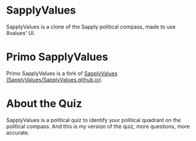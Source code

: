 # SapplyValues
SapplyValues is a clone of the Sapply political compass, made to use 8values' UI.


# Primo SapplyValues
Primo SapplyValues is a fork of [SapplyValues (SapplyValues/SapplyValues.github.io)](https://github.com/SapplyValues/SapplyValues.github.io).


# About the Quiz
SapplyValues is a political quiz to identify your political quadrant on the political compass.
And this is my version of the quiz, more questions, more accurate.

